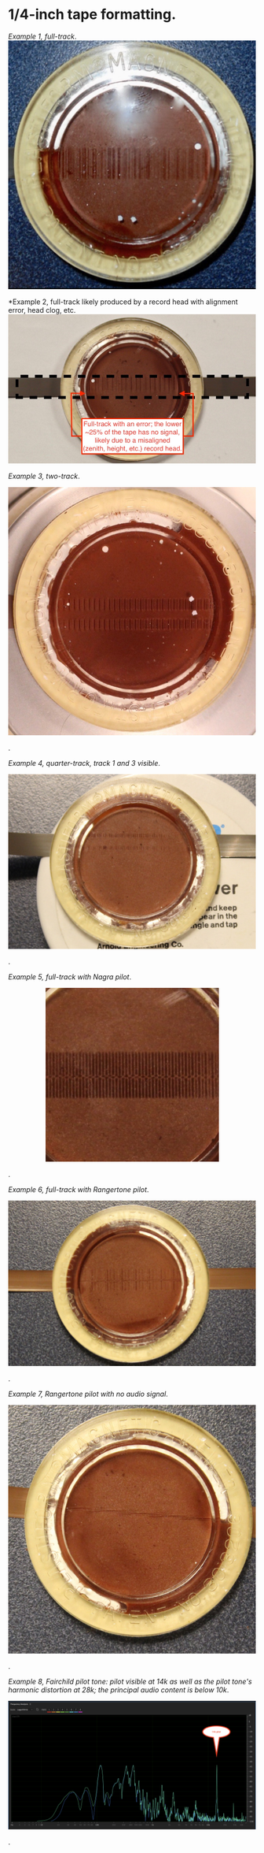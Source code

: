 # 1/4-inch tape formatting. 

*Example 1, full-track*.  
![](format_full_edit.jpg)

*Example 2, full-track likely produced by a record head with alignment error, head clog, etc. 
![](zenith-a.jpg)
  
*Example 3, two-track*.  
<p align="center"><img src="format_two_edit.jpg" /></p>.  

*Example 4, quarter-track, track 1 and 3 visible*.  
<p align="center"><img src="Quarter_track.jpg" /></p>. 

*Example 5, full-track with Nagra pilot*.
<p align="center"><img src="FullTrack_with_Nagra_pilot_tone.jpg" /></p>.

*Example 6, full-track with Rangertone pilot*.
<p align="center"><img src="Fulltrack_with_rangertone_pilot.jpg" /></p>.

*Example 7, Rangertone pilot with no audio signal*.
<p align="center"><img src="Rangertone_no_audio.jpg" /></p>.

*Example 8, Fairchild pilot tone: pilot visible at 14k as well as the pilot tone's harmonic distortion at 28k; the principal audio content is below 10k*.
<p align="center"><img src="fairchild.png" /></p>.
